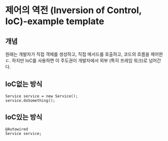 # 제어의 역전 (Inversion of Control, IoC)-example template
 
## 개념
원래는 개발자가 직접 객체를 생성하고, 직접 메서드를 호출하고, 코드의 흐름을 제어한ㄷ.
하지만 IoC를 사용하면 이 주도권이 개발자에서 외부 (특히 프레임 워크)로 넘어간다.

## IoC없는 방식
```
Service service = new Service();
service.doSomething();
```
## IoC있는 방식
```
@Autowired
Service service;
```

